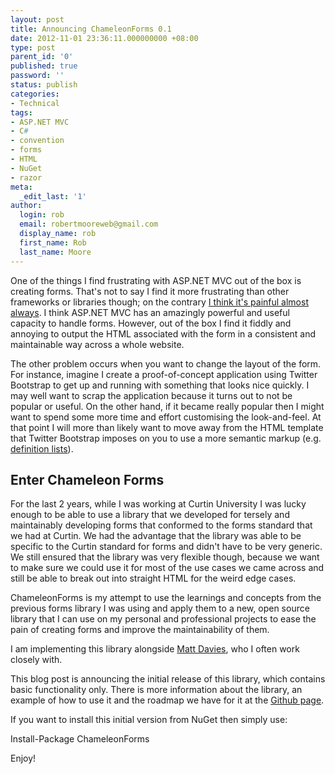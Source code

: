 ```yaml
---
layout: post
title: Announcing ChameleonForms 0.1
date: 2012-11-01 23:36:11.000000000 +08:00
type: post
parent_id: '0'
published: true
password: ''
status: publish
categories:
- Technical
tags:
- ASP.NET MVC
- C#
- convention
- forms
- HTML
- NuGet
- razor
meta:
  _edit_last: '1'
author:
  login: rob
  email: robertmooreweb@gmail.com
  display_name: rob
  first_name: Rob
  last_name: Moore
---
```



One of the things I find frustrating with ASP.NET MVC out of the box is creating forms. That's not to say I find it more frustrating than other frameworks or libraries though; on the contrary [I think it's painful almost always](http://robdmoore.id.au/blog/2011/01/22/html-forms/). I think ASP.NET MVC has an amazingly powerful and useful capacity to handle forms. However, out of the box I find it fiddly and annoying to output the HTML associated with the form in a consistent and maintainable way across a whole website.



The other problem occurs when you want to change the layout of the form. For instance, imagine I create a proof-of-concept application using Twitter Bootstrap to get up and running with something that looks nice quickly. I may well want to scrap the application because it turns out to not be popular or useful. On the other hand, if it became really popular then I might want to spend some more time and effort customising the look-and-feel. At that point I will more than likely want to move away from the HTML template that Twitter Bootstrap imposes on you to use a more semantic markup (e.g. [definition lists](http://blogs.curtin.edu.au/webdev/2010/01/17/form-xhtml-semantics/)).


## Enter Chameleon Forms


For the last 2 years, while I was working at Curtin University I was lucky enough to be able to use a library that we developed for tersely and maintainably developing forms that conformed to the forms standard that we had at Curtin. We had the advantage that the library was able to be specific to the Curtin standard for forms and didn't have to be very generic. We still ensured that the library was very flexible though, because we want to make sure we could use it for most of the use cases we came across and still be able to break out into straight HTML for the weird edge cases.



ChameleonForms is my attempt to use the learnings and concepts from the previous forms library I was using and apply them to a new, open source library that I can use on my personal and professional projects to ease the pain of creating forms and improve the maintainability of them.



I am implementing this library alongside [Matt Davies](http://blog.mdavies.net/), who I often work closely with.



This blog post is announcing the initial release of this library, which contains basic functionality only. There is more information about the library, an example of how to use it and the roadmap we have for it at the [Github page](https://github.com/MRCollective/ChameleonForms).



If you want to install this initial version from NuGet then simply use:



Install-Package ChameleonForms



Enjoy!

